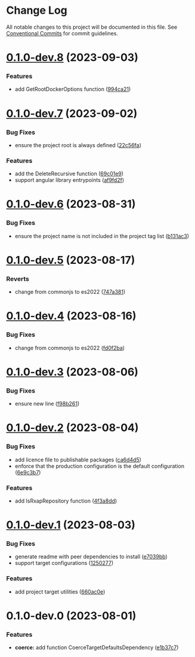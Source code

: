 # Change Log

All notable changes to this project will be documented in this file.
See [Conventional Commits](https://conventionalcommits.org) for commit guidelines.

# [0.1.0-dev.8](https://gitlab.com/rxap/packages/compare/@rxap/workspace-utilities@0.1.0-dev.7...@rxap/workspace-utilities@0.1.0-dev.8) (2023-09-03)

### Features

- add GetRootDockerOptions function ([994ca21](https://gitlab.com/rxap/packages/commit/994ca2163e8b2e072cda55d9c86e0ebd539868c3))

# [0.1.0-dev.7](https://gitlab.com/rxap/packages/compare/@rxap/workspace-utilities@0.1.0-dev.6...@rxap/workspace-utilities@0.1.0-dev.7) (2023-09-02)

### Bug Fixes

- ensure the project root is always defined ([22c56fa](https://gitlab.com/rxap/packages/commit/22c56faf7157806170d2757636bd0d9d231ea7a3))

### Features

- add the DeleteRecursive function ([69c01e9](https://gitlab.com/rxap/packages/commit/69c01e90ba223be40ce178d226af2391550b8024))
- support angular library entrypoints ([af9fd2f](https://gitlab.com/rxap/packages/commit/af9fd2f9e03393b0f38b63f2c94a90b3f04802b9))

# [0.1.0-dev.6](https://gitlab.com/rxap/packages/compare/@rxap/workspace-utilities@0.1.0-dev.5...@rxap/workspace-utilities@0.1.0-dev.6) (2023-08-31)

### Bug Fixes

- ensure the project name is not included in the project tag list ([b131ac3](https://gitlab.com/rxap/packages/commit/b131ac3bd92b3b8799d62f15bbd30a1997d7c753))

# [0.1.0-dev.5](https://gitlab.com/rxap/packages/compare/@rxap/workspace-utilities@0.1.0-dev.4...@rxap/workspace-utilities@0.1.0-dev.5) (2023-08-17)

### Reverts

- change from commonjs to es2022 ([747a381](https://gitlab.com/rxap/packages/commit/747a381a090f0a276cf363da61bb19ed0c9cb5b7))

# [0.1.0-dev.4](https://gitlab.com/rxap/packages/compare/@rxap/workspace-utilities@0.1.0-dev.3...@rxap/workspace-utilities@0.1.0-dev.4) (2023-08-16)

### Bug Fixes

- change from commonjs to es2022 ([fd0f2ba](https://gitlab.com/rxap/packages/commit/fd0f2bae24eae7c854e96f630076cd5598c30be6))

# [0.1.0-dev.3](https://gitlab.com/rxap/packages/compare/@rxap/workspace-utilities@0.1.0-dev.2...@rxap/workspace-utilities@0.1.0-dev.3) (2023-08-06)

### Bug Fixes

- ensure new line ([f98b261](https://gitlab.com/rxap/packages/commit/f98b26143521240ef649932d97db0054e32c0491))

# [0.1.0-dev.2](https://gitlab.com/rxap/packages/compare/@rxap/workspace-utilities@0.1.0-dev.1...@rxap/workspace-utilities@0.1.0-dev.2) (2023-08-04)

### Bug Fixes

- add licence file to publishable packages ([ca6d4d5](https://gitlab.com/rxap/packages/commit/ca6d4d509a743b89bad5ed7ae935d3007231705a))
- enforce that the production configuration is the default configuration ([6e9c3b7](https://gitlab.com/rxap/packages/commit/6e9c3b7a58e92bcb5a1b9b772a34153b44acc8f9))

### Features

- add IsRxapRepository function ([4f3a8dd](https://gitlab.com/rxap/packages/commit/4f3a8dd9752c65139111494d2671d911290a816c))

# [0.1.0-dev.1](https://gitlab.com/rxap/packages/compare/@rxap/workspace-utilities@0.1.0-dev.0...@rxap/workspace-utilities@0.1.0-dev.1) (2023-08-03)

### Bug Fixes

- generate readme with peer dependencies to install ([e7039bb](https://gitlab.com/rxap/packages/commit/e7039bb5e86ffeadfe7cc92d5fc71d32f8efb4fb))
- support target configurations ([1250277](https://gitlab.com/rxap/packages/commit/125027798926c8a4bb534db67909c32bf4a9390d))

### Features

- add project target utilities ([660ac0e](https://gitlab.com/rxap/packages/commit/660ac0e7224d64533e64d54c02ed9fe47278aaa7))

# 0.1.0-dev.0 (2023-08-01)

### Features

- **coerce:** add function CoerceTargetDefaultsDependency ([e1b37c7](https://gitlab.com/rxap/packages/commit/e1b37c724a90db1bf8f3c82339b4c2838b66c385))
